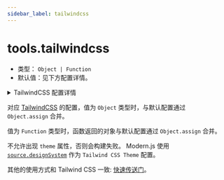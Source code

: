 ```yaml
---
sidebar_label: tailwindcss
---
```


# tools.tailwindcss



* 类型： `Object | Function`
* 默认值：见下方配置详情。

<details>
  <summary>TailwindCSS 配置详情</summary>

```js
  const tailwind = {
    purge: {
        enabled: options.env === 'production',
        content: [
          './config/html/**/*.html',
          './config/html/**/*.ejs',
          './config/html/**/*.hbs',
          './src/**/*',
        ],
        layers: ['utilities'],
    },
    // https://tailwindcss.com/docs/upcoming-changes
    future: {
      removeDeprecatedGapUtilities: false,
      purgeLayersByDefault: true,
      defaultLineHeights: false,
      standardFontWeights: false,
    },
    theme: source.designSystem // 使用source.designSystem配置作为Tailwind CSS Theme配置
  }
```

:::tip 提示
更多关于：<a href="https://tailwindcss.com/docs/configuration" target="_blank">TailwindCSS 配置</a>。
:::
</details>

对应 [TailwindCSS](https://tailwindcss.com/docs/configuration) 的配置，值为 `Object` 类型时，与默认配置通过 `Object.assign` 合并。

值为 `Function` 类型时，函数返回的对象与默认配置通过 `Object.assign` 合并。

不允许出现 `theme` 属性，否则会构建失败。 Modern.js 使用 [`source.designSystem`](/docs/apis/config/source/design-system) 作为 `Tailwind CSS Theme` 配置。

其他的使用方式和 Tailwind CSS 一致: [快速传送门](https://tailwindcss.com/docs/configuration)。
